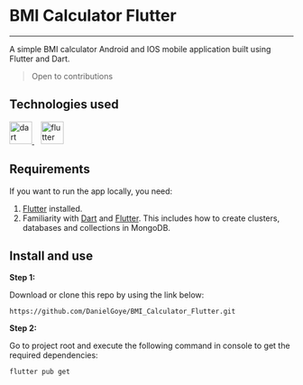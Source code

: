 # BMI Calculator Flutter

---

A simple BMI calculator Android and IOS mobile application built using Flutter and Dart.

> Open to contributions

## Technologies used

<a href="https://dart.dev" target="_blank" rel="noreferrer">
<img src="https://www.vectorlogo.zone/logos/dartlang/dartlang-icon.svg" alt="dart" width="40" height="40" />
</a>
&nbsp;&nbsp;
<a href="https://flutter.dev" target="_blank" rel="noreferrer">
<img src="https://www.vectorlogo.zone/logos/flutterio/flutterio-icon.svg" alt="flutter" width="40" height="40" />
</a>

## Requirements

If you want to run the app locally, you need:

1. [Flutter](https://flutter.dev/) installed.
2. Familiarity with [Dart](https://dart.dev/) and [Flutter](https://flutter.dev/). This includes how to create clusters, databases and collections in MongoDB.

## Install and use

**Step 1:**

Download or clone this repo by using the link below:

```
https://github.com/DanielGoye/BMI_Calculator_Flutter.git
```

**Step 2:**

Go to project root and execute the following command in console to get the required dependencies:

```
flutter pub get 
```


